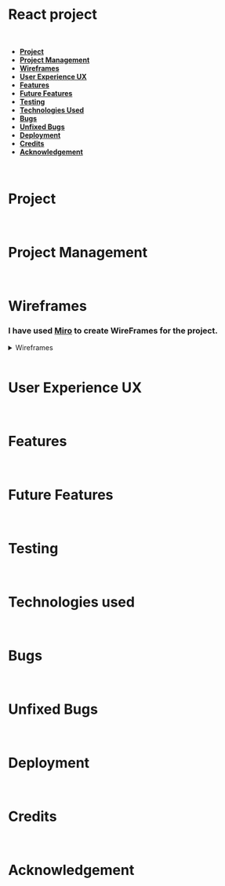 # React project

<br>

* [**Project**](<#project>)
* [**Project Management**](<#project-management>)
* [**Wireframes**](<#wireframes>)
* [**User Experience UX**](<#user-experience-ux>)
* [**Features**](<#features>)
* [**Future Features**](<#future-features>)
* [**Testing**](<#testing>)
* [**Technologies Used**](<#technologies-used>)
* [**Bugs**](<#bugs>)
* [**Unfixed Bugs**](<#unfixed-bugs>)
* [**Deployment**](<#deployment>)
* [**Credits**](<#credits>)
* [**Acknowledgement**](<#acknowledgement>)

<br>

# Project

<br>

# Project Management

<br>

# Wireframes

### I have used [Miro](https://miro.com/) to create WireFrames for the project.

<details><summary>Wireframes</summary>

<details><summary>Home page</summary>
<img src="readme/wireframes/home.jpg" alt="Home page desktop screen" style="width: 45%;">
<img src="readme/wireframes/home_mobile_tablet.jpg" alt="Home page mobile and tablet screen" style="width: 45%;">
<img src="readme/wireframes/home_mobile_tablet_full_screen.jpg" alt="Home page full screen mobile and tablet screen" style="width: 45%;">
</details>

<details><summary>Post detail</summary>
<img src="readme/wireframes/post_detail.jpg" alt="Post detail page on mobile, tablet and desktop screen">
</details>

<details><summary>Signup</summary>
<img src="readme/wireframes/signup.jpg" alt="Sign up page on mobile, tablet and desktop screen">
</details>

<details><summary>Sign in</summary>
<img src="readme/wireframes/signin.jpg" alt="Sign in page on mobile, tablet and desktop screen">
</details>

<details><summary>Upload</summary>
<img src="readme/wireframes/upload.jpg" alt="Upload page on mobile, tablet and desktop screen">
</details>


<details><summary>profile page from another users view</summary>
<img src="readme/wireframes/profile_user_view.jpg" alt="Profile page from other users view on mobile, tablet and desktop screen">
</details>


<details><summary>profile</summary>
<img src="readme/wireframes/profile.jpg" alt="Profile page on mobile, tablet and desktop screen">
</details>

<details><summary>Edit profile</summary>
<img src="readme/wireframes/edit_profile.jpg" alt="Edit profile page on mobile, tablet and desktop screen">
</details>

<details><summary>Change username</summary>
<img src="readme/wireframes/change_username.jpg" alt="Change username page on mobile, tablet and desktop screen">
</details>

<details><summary>Liked posts</summary>
<img src="readme/wireframes/liked_posts.jpg" alt="Liked posts page on mobile, tablet and desktop screen">
</details>

<details><summary>Buisness profile</summary>
<img src="readme/wireframes/buisness_profile.jpg" alt="Buisness profile page on mobile, tablet and desktop screen">
</details>

</details>

<br>

# User Experience UX

<br>

# Features

<br>

# Future Features

<br>

# Testing

<br>

# Technologies used

<br>

# Bugs

<br>

# Unfixed Bugs

<br>

# Deployment

<br>

# Credits

<br>

# Acknowledgement
